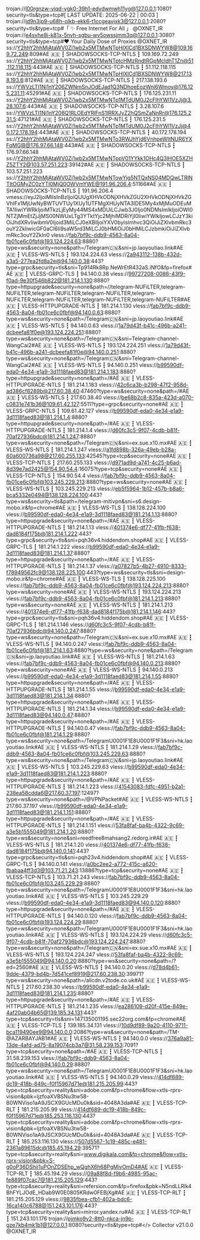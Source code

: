 trojan://l00rgnzw-viqd-vgk0-39h1-edvdwmwh11yg@127.0.0.1:1080?security=tls&type=tcp#[ LAST UPDATE: 2025-06-22 | 00:03 ]
trojan://id9n3ip9-u68h-olkb-ekk6-t1ccgeavjxk3@127.0.0.1:2080?security=tls&type=tcp#「 ✨ Free Internet For All 」 @OXNET_IR
trojan://e4svhe8i-k81x-5nvh-sgbu-wv5owssjmm3q@127.0.0.1:3080?security=tls&type=tcp#❤️ Your Daily Dose of Proxies @OXNET_IR
ss://Y2hhY2hhMjAtaWV0Zi1wb2x5MTMwNTpHIXlCd1BXSDNWYW8@109.169.72.249:809#AE 🇦🇪 ┇ SHADOWSOCKS-TCP-NTLS ┇ 109.169.72.249
ss://Y2hhY2hhMjAtaWV0Zi1wb2x5MTMwNTptcHMzRndtRGpMcldhT1Zn@51.112.118.115:443#AE 🇦🇪 ┇ SHADOWSOCKS-TCP-NTLS ┇ 51.112.118.115
ss://Y2hhY2hhMjAtaWV0Zi1wb2x5MTMwNTpHIXlCd1BXSDNWYW8@217.138.193.6:812#AE 🇦🇪 ┇ SHADOWSOCKS-TCP-NTLS ┇ 217.138.193.6
ss://YWVzLTI1Ni1nY206ZWNmSnJOdEJad1Q3NDhoeEozWnl6Wmoy@176.125.231.11:45291#AE 🇦🇪 ┇ SHADOWSOCKS-TCP-NTLS ┇ 176.125.231.11
ss://Y2hhY2hhMjAtaWV0Zi1wb2x5MTMwNTp1MTdUM0J2cFlhYWl1VzJj@3.28.107.6:443#AE 🇦🇪 ┇ SHADOWSOCKS-TCP-NTLS ┇ 3.28.107.6
ss://YWVzLTI1Ni1nY206Q1RLOEdYRlFnS1lRRXJyZ2hQSmZaNnRr@176.125.231.5:47121#AE 🇦🇪 ┇ SHADOWSOCKS-TCP-NTLS ┇ 176.125.231.5
ss://Y2hhY2hhMjAtaWV0Zi1wb2x5MTMwNTp1MTdUM0J2cFlhYWl1VzJj@40.172.178.194:443#AE 🇦🇪 ┇ SHADOWSOCKS-TCP-NTLS ┇ 40.172.178.194
ss://Y2hhY2hhMjAtaWV0Zi1wb2x5MTMwNTo3RWJhYjd6VnhpeWItNUR6YXFqMGlB@176.97.66.148:443#AE 🇦🇪 ┇ SHADOWSOCKS-TCP-NTLS ┇ 176.97.66.148
ss://Y2hhY2hhMjAtaWV0Zi1wb2x5MTMwNTppV01YYkk1OHc4Q3lHOE5XZHZ5ZTY2@103.57.251.223:39142#AE 🇦🇪 ┇ SHADOWSOCKS-TCP-NTLS ┇ 103.57.251.223
ss://Y2hhY2hhMjAtaWV0Zi1wb2x5MTMwNTowYjg5NTQxNS04MDQwLTRlNTItOGMyZC0zYTI0MjQ0OWVmYWE@191.96.206.4:51166#AE 🇦🇪 ┇ SHADOWSOCKS-TCP-NTLS ┇ 191.96.206.4
vmess://eyJ2IjoiMiIsInBzIjoiQUUgXHVkODNjXHVkZGU2XHVkODNjXHVkZGVhIFx1MjUwNyBWTUVTUy1XUy1UTFMgXHUyNTA3IDE5My4xMjMuODEuMTA1IiwiYWRkIjoiMTkzLjEyMy44MS4xMDUiLCJwb3J0Ijo0NDMsImlkIjoiOWI0NTZjMmEtZjJjMS00NWUxLTg3YTktYjc2MjhiMDRiYjI0IiwiYWlkIjowLCJzY3kiOiJhdXRvIiwibmV0Ijoid3MiLCJ0eXBlIjoiYXV0byIsImhvc3QiOiJiZXlvbmRkc3ouY2ZkIiwicGF0aCI6Ii9saW5rd3MiLCJ0bHMiOiJ0bHMiLCJzbmkiOiJiZXlvbmRkc3ouY2ZkIn0
vless://fab7bf9c-ddb9-4563-8a04-fb01ce6c0fbf@193.124.224.63:8880?type=ws&security=none&path=/Telegram🇨🇳&sni=jp.laoyoutiao.link#AE 🇦🇪 ┇ VLESS-WS-NTLS ┇ 193.124.224.63
vless://2a943112-138b-432d-a3a5-277ea2fd8a2e@94.140.0.38:443?type=grpc&security=tls&sni=Tp914Rk8Rp.NeWrEtR432aS.iNfO&fp=firefox#AE 🇦🇪 ┇ VLESS-GRPC-TLS ┇ 94.140.0.38
vless://99727208-0086-43f9-f0ad-9e30f546b822@181.214.1.130:8880?type=httpupgrade&security=none&path=//telegram-NUFiLTER,telegram-NUFiLTER,telegram-NUFiLTER,telegram-NUFiLTER,telegram-NUFiLTER,telegram-NUFiLTER,telegram-NUFiLTER,telegram-NUFiLTER#AE 🇦🇪 ┇ VLESS-HTTPUPGRADE-NTLS ┇ 181.214.1.130
vless://fab7bf9c-ddb9-4563-8a04-fb01ce6c0fbf@94.140.0.63:8880?type=ws&security=none&path=/Telegram🇨🇳&sni=jp.laoyoutiao.link#AE 🇦🇪 ┇ VLESS-WS-NTLS ┇ 94.140.0.63
vless://1a79d43f-b41c-496b-a241-dcbeefa81f0e@193.124.224.251:8880?type=ws&security=none&path=/Telegram🇨🇳&sni=Telegram-channel-WangCai2#AE 🇦🇪 ┇ VLESS-WS-NTLS ┇ 193.124.224.251
vless://1a79d43f-b41c-496b-a241-dcbeefa81f0e@94.140.0.251:8880?type=ws&security=none&path=/Telegram🇨🇳&sni=Telegram-channel-WangCai2#AE 🇦🇪 ┇ VLESS-WS-NTLS ┇ 94.140.0.251
vless://b99590df-eda0-4e34-e1a9-3d1118faed83@181.214.1.183:8880?type=httpupgrade&security=none&path=/#AE 🇦🇪 ┇ VLESS-HTTPUPGRADE-NTLS ┇ 181.214.1.183
vless://42c6ca3b-b298-47f2-958d-ad386cf8289b@217.60.38.40:47460?type=ws&security=none&path=/#AE 🇦🇪 ┇ VLESS-WS-NTLS ┇ 217.60.38.40
vless://be68b2c8-835a-423d-a070-c0831e741b36@109.61.42.127:5511?type=grpc&security=none#AE 🇦🇪 ┇ VLESS-GRPC-NTLS ┇ 109.61.42.127
vless://b99590df-eda0-4e34-e1a9-3d1118faed83@181.214.1.4:8880?type=httpupgrade&security=none&path=/#AE 🇦🇪 ┇ VLESS-HTTPUPGRADE-NTLS ┇ 181.214.1.4
vless://d60fc3c5-9f07-4cdb-b81f-70af27936bdc@181.214.1.247:8880?type=ws&security=none&path=/Telegram🇨🇳&sni=ex.sue.x10.mx#AE 🇦🇪 ┇ VLESS-WS-NTLS ┇ 181.214.1.247
vless://a1fd898b-326a-49eb-b28a-60a600736a98@217.60.255.133:42545?type=tcp&security=none#AE 🇦🇪 ┇ VLESS-TCP-NTLS ┇ 217.60.255.133
vless://d971ad9d-a741-4c25-b6ad-8d39e7ad2425@154.90.54.4:16075?type=tcp&security=none#AE 🇦🇪 ┇ VLESS-TCP-NTLS ┇ 154.90.54.4
vless://fab7bf9c-ddb9-4563-8a04-fb01ce6c0fbf@103.245.229.213:8880?type=ws&security=none#AE 🇦🇪 ┇ VLESS-WS-NTLS ┇ 103.245.229.213
vless://eb5f5964-1b12-457b-b8a6-bca5332e0494@138.128.224.100:443?type=ws&security=tls&path=/telegram-mitivpn&sni=s6.design-mobo.ir&fp=chrome#AE 🇦🇪 ┇ VLESS-WS-TLS ┇ 138.128.224.100
vless://b99590df-eda0-4e34-e1a9-3d1118faed83@181.214.1.13:8880?type=httpupgrade&security=none&path=/#AE 🇦🇪 ┇ VLESS-HTTPUPGRADE-NTLS ┇ 181.214.1.13
vless://401374e6-df77-41fb-f638-dad8184f175b@181.214.1.222:443?type=grpc&security=tls&sni=pqh36v4.hiddendom.shop#AE 🇦🇪 ┇ VLESS-GRPC-TLS ┇ 181.214.1.222
vless://b99590df-eda0-4e34-e1a9-3d1118faed83@181.214.1.37:8880?type=httpupgrade&security=none&path=/#AE 🇦🇪 ┇ VLESS-HTTPUPGRADE-NTLS ┇ 181.214.1.37
vless://a07827b5-4b27-4910-8333-f78949562fc9@138.128.225.100:443?type=ws&security=tls&sni=design-mobo.ir&fp=chrome#AE 🇦🇪 ┇ VLESS-WS-TLS ┇ 138.128.225.100
vless://fab7bf9c-ddb9-4563-8a04-fb01ce6c0fbf@193.124.224.213:8880?type=ws&security=none#AE 🇦🇪 ┇ VLESS-WS-NTLS ┇ 193.124.224.213
vless://fab7bf9c-ddb9-4563-8a04-fb01ce6c0fbf@181.214.1.213:8880?type=ws&security=none#AE 🇦🇪 ┇ VLESS-WS-NTLS ┇ 181.214.1.213
vless://401374e6-df77-41fb-f638-dad8184f175b@181.214.1.146:443?type=grpc&security=tls&sni=pqh36v4.hiddendom.shop#AE 🇦🇪 ┇ VLESS-GRPC-TLS ┇ 181.214.1.146
vless://d60fc3c5-9f07-4cdb-b81f-70af27936bdc@94.140.0.247:8880?type=ws&security=none&path=/Telegram🇨🇳&sni=ex.sue.x10.mx#AE 🇦🇪 ┇ VLESS-WS-NTLS ┇ 94.140.0.247
vless://fab7bf9c-ddb9-4563-8a04-fb01ce6c0fbf@181.214.1.63:8880?type=ws&security=none&path=/Telegram🇨🇳&sni=jp.laoyoutiao.link#AE 🇦🇪 ┇ VLESS-WS-NTLS ┇ 181.214.1.63
vless://fab7bf9c-ddb9-4563-8a04-fb01ce6c0fbf@94.140.0.213:8880?type=ws&security=none#AE 🇦🇪 ┇ VLESS-WS-NTLS ┇ 94.140.0.213
vless://b99590df-eda0-4e34-e1a9-3d1118faed83@181.214.1.55:8880?type=httpupgrade&security=none&path=/#AE 🇦🇪 ┇ VLESS-HTTPUPGRADE-NTLS ┇ 181.214.1.55
vless://b99590df-eda0-4e34-e1a9-3d1118faed83@181.214.1.34:8880?type=httpupgrade&security=none&path=/#AE 🇦🇪 ┇ VLESS-HTTPUPGRADE-NTLS ┇ 181.214.1.34
vless://b99590df-eda0-4e34-e1a9-3d1118faed83@94.140.0.47:8880?type=httpupgrade&security=none&path=/#AE 🇦🇪 ┇ VLESS-HTTPUPGRADE-NTLS ┇ 94.140.0.47
vless://fab7bf9c-ddb9-4563-8a04-fb01ce6c0fbf@181.214.1.29:8880?type=ws&security=none&path=/TelegramU0001F1E8U0001F1F3&sni=hk.laoyoutiao.link#AE 🇦🇪 ┇ VLESS-WS-NTLS ┇ 181.214.1.29
vless://fab7bf9c-ddb9-4563-8a04-fb01ce6c0fbf@103.245.229.63:8880?type=ws&security=none&path=/Telegram🇨🇳&sni=jp.laoyoutiao.link#AE 🇦🇪 ┇ VLESS-WS-NTLS ┇ 103.245.229.63
vless://b99590df-eda0-4e34-e1a9-3d1118faed83@181.214.1.223:8880?type=httpupgrade&security=none&path=/#AE 🇦🇪 ┇ VLESS-HTTPUPGRADE-NTLS ┇ 181.214.1.223
vless://41543083-fdfc-4951-b2a1-238ea58cdda6@217.60.37.197:12497?type=ws&security=none&path=/@VPNPacket#AE 🇦🇪 ┇ VLESS-WS-NTLS ┇ 217.60.37.197
vless://b99590df-eda0-4e34-e1a9-3d1118faed83@181.214.1.151:8880?type=httpupgrade&security=none&path=/#AE 🇦🇪 ┇ VLESS-HTTPUPGRADE-NTLS ┇ 181.214.1.151
vless://53fa8faf-ba4b-4322-9c69-a3e5b1555049@181.214.1.20:8880?type=ws&security=none&sni=reedfree8mahsang2.redorg.ir#AE 🇦🇪 ┇ VLESS-WS-NTLS ┇ 181.214.1.20
vless://401374e6-df77-41fb-f638-dad8184f175b@94.140.0.141:443?type=grpc&security=tls&sni=pqh23v4.hiddendom.shop#AE 🇦🇪 ┇ VLESS-GRPC-TLS ┇ 94.140.0.141
vless://a0bc2ee2-a772-415c-a620-fbabaa4ff3d3@103.71.21.243:13886?type=tcp&security=none#AE 🇦🇪 ┇ VLESS-TCP-NTLS ┇ 103.71.21.243
vless://fab7bf9c-ddb9-4563-8a04-fb01ce6c0fbf@103.245.229.29:8880?type=ws&security=none&path=/TelegramU0001F1E8U0001F1F3&sni=hk.laoyoutiao.link#AE 🇦🇪 ┇ VLESS-WS-NTLS ┇ 103.245.229.29
vless://b99590df-eda0-4e34-e1a9-3d1118faed83@94.140.0.120:8880?type=httpupgrade&security=none&path=/#AE 🇦🇪 ┇ VLESS-HTTPUPGRADE-NTLS ┇ 94.140.0.120
vless://fab7bf9c-ddb9-4563-8a04-fb01ce6c0fbf@193.124.224.29:8880?type=ws&security=none&path=/TelegramU0001F1E8U0001F1F3&sni=hk.laoyoutiao.link#AE 🇦🇪 ┇ VLESS-WS-NTLS ┇ 193.124.224.29
vless://d60fc3c5-9f07-4cdb-b81f-70af27936bdc@193.124.224.247:8880?type=ws&security=none&path=/Telegram🇨🇳&sni=ex.sue.x10.mx#AE 🇦🇪 ┇ VLESS-WS-NTLS ┇ 193.124.224.247
vless://53fa8faf-ba4b-4322-9c69-a3e5b1555049@94.140.0.20:8880?type=ws&security=none&path=/?ed=2560#AE 🇦🇪 ┇ VLESS-WS-NTLS ┇ 94.140.0.20
vless://d78d4b61-9dde-4379-bd4b-7d541cef8919@217.60.238.30:39971?type=ws&security=none&path=/allcdn.v2tode.co.uk#AE 🇦🇪 ┇ VLESS-WS-NTLS ┇ 217.60.238.30
vless://b99590df-eda0-4e34-e1a9-3d1118faed83@181.214.1.235:8880?type=httpupgrade&security=none&path=/#AE 🇦🇪 ┇ VLESS-HTTPUPGRADE-NTLS ┇ 181.214.1.235
vless://ea286109-d20f-415e-849e-4af20ab04b65@139.185.34.131:443?type=tcp&security=tls&sni=147135001195.sec22org.com&fp=chrome#AE 🇦🇪 ┇ VLESS-TCP-TLS ┇ 139.185.34.131
vless://10d9df89-9a20-4110-9711-bca119490ee9@94.140.0.0:2086?type=ws&security=none&path=/TM-@AZARBAYJAB1#AE 🇦🇪 ┇ VLESS-WS-NTLS ┇ 94.140.0.0
vless://376a9a81-13de-4afd-ad75-8a19074cb3a7@31.58.239.153:7091?type=tcp&security=none&path=/#AE 🇦🇪 ┇ VLESS-TCP-NTLS ┇ 31.58.239.153
vless://fab7bf9c-ddb9-4563-8a04-fb01ce6c0fbf@94.140.0.29:8880?type=ws&security=none&path=/TelegramU0001F1E8U0001F1F3&sni=hk.laoyoutiao.link#AE 🇦🇪 ┇ VLESS-WS-NTLS ┇ 94.140.0.29
vless://414df689-dc19-418b-849c-f0f15967d71e@181.215.205.99:443?type=tcp&security=reality&sni=adobe.com&fp=chrome&flow=xtls-rprx-vision&pbk=ljzfoaXVBSNu3tw58-B0WNViso1aA9JSCX9GUcMDu0k&sid=4048A3da#AE 🇦🇪 ┇ VLESS-TCP-RLT ┇ 181.215.205.99
vless://414df689-dc19-418b-849c-f0f15967d71e@185.253.116.130:443?type=tcp&security=reality&sni=adobe.com&fp=chrome&flow=xtls-rprx-vision&pbk=ljzfoaXVBSNu3tw58-B0WNViso1aA9JSCX9GUcMDu0k&sid=4048A3da#AE 🇦🇪 ┇ VLESS-TCP-RLT ┇ 185.253.116.130
vless://507d5567-1c19-485c-e481-2361a89615dc@185.45.194.29:39571?type=tcp&security=reality&sni=www.digikala.com&fp=chrome&flow=xtls-rprx-vision&pbk=S-g0oP36DShii1uPOnZDSEhp_wQghX6h68PgMivOmD4#AE 🇦🇪 ┇ VLESS-TCP-RLT ┇ 185.45.194.29
vless://09a88f8d-f9b6-4985-95ac-fe889f07cac7@181.215.205.129:443?type=tcp&security=reality&sni=refersion.com&fp=firefox&pbk=N5ndLLRlk4BhFYLJOdE_HDab9W0E0805KRdw0FEBjXg#AE 🇦🇪 ┇ VLESS-TCP-RLT ┇ 181.215.205.129
vless://9835fbea-cfb1-402a-bdc6-16ca140c6788@151.243.101.176:443?type=tcp&security=reality&sni=mirror.yandex.ru#AE 🇦🇪 ┇ VLESS-TCP-RLT ┇ 151.243.101.176
trojan://pjmko9v2-8tt0-nkca-jn9p-gze7kb4mk1b1@127.0.0.1:8080?security=tls&type=tcp#</> Collector v21.0.0 @OXNET_IR